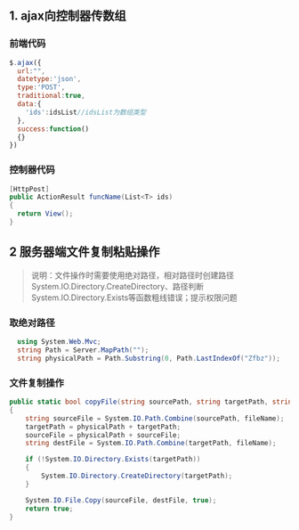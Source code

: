 ## 1. ajax向控制器传数组
### 前端代码
```js
$.ajax({
  url:"",
  datetype:'json',
  type:'POST',
  traditional:true,
  data:{
    'ids':idsList//idsList为数组类型
  },
  success:function()
  {}
})
```

### 控制器代码
```C#
[HttpPost]
public ActionResult funcName(List<T> ids)
{
  return View();
}
```

## 2 服务器端文件复制粘贴操作
> 说明：文件操作时需要使用绝对路径，相对路径时创建路径 System.IO.Directory.CreateDirectory、路径判断System.IO.Directory.Exists等函数粗线错误；提示权限问题

### 取绝对路径
```C#
  using System.Web.Mvc;
  string Path = Server.MapPath("");
  string physicalPath = Path.Substring(0, Path.LastIndexOf("Zfbz"));
```

### 文件复制操作
```C#
public static bool copyFile(string sourcePath, string targetPath, string fileName, string physicalPath)
{
    string sourceFile = System.IO.Path.Combine(sourcePath, fileName);
    targetPath = physicalPath + targetPath;
    sourceFile = physicalPath + sourceFile;
    string destFile = System.IO.Path.Combine(targetPath, fileName);

    if (!System.IO.Directory.Exists(targetPath))
    {
        System.IO.Directory.CreateDirectory(targetPath);
    }

    System.IO.File.Copy(sourceFile, destFile, true);
    return true;
}
```
